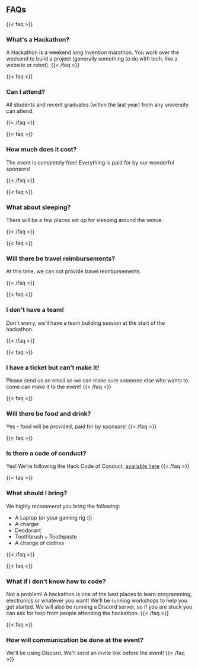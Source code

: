 ## FAQs


{{< faq >}}
### What's a Hackathon?
A Hackathon is a weekend long invention marathon. You work over the weekend to
build a project (generally something to do with tech, like a website or robot).
{{< /faq >}}

{{< faq >}}
### Can I attend?
All students and recent graduates (within the last year) from any university can attend.

{{< /faq >}}

{{< faq >}}
### How much does it cost?
The event is completely free! Everything is paid for by our wonderful sponsors!

{{< /faq >}}

{{< faq >}}
### What about sleeping?
There will be a few places set up for sleeping around the venue.

{{< /faq >}}

{{< faq >}}
### Will there be travel reimbursements?
At this time, we can not provide travel reimbursements.

{{< /faq >}}

{{< faq >}}
### I don't have a team!
Don't worry, we'll have a team building session at the start of the hackathon.

{{< /faq >}}

{{< faq >}}
### I have a ticket but can’t make it!
Please send us an email so we can make sure someone else who wants to come can make it to the event!
{{< /faq  >}}

{{< faq >}}
### Will there be food and drink?
Yes - food will be provided, paid for by sponsors!
{{< /faq >}}

{{< faq >}}
### Is there a code of conduct?
Yes! We're following the Hack Code of Conduct, <a href="https://hackcodeofconduct.org/">available here</a>
{{< /faq >}}

{{< faq >}}
### What should I bring?
We highly recommend you bring the following:

* A Laptop (or your gaming rig :))
* A charger
* Deodorant
* Toothbrush + Toothpaste
* A change of clothes

{{< /faq >}}

{{< faq >}}
### What if I don’t know how to code?
Not a problem! A hackathon is one of the best places to learn programming, electronics or whatever you want! We'll be running workshops to help you get started. 
We will also be running a Discord server, so if you are stuck you can ask for
help from people attending the hackathon.
{{< /faq >}}

{{< faq >}}
### How will communication be done at the event?

We'll be using Discord. We'll send an invite link before the event!
{{< /faq >}}

